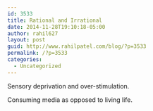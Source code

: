 ```yaml
---
id: 3533
title: Rational and Irrational
date: 2014-11-28T19:10:18-05:00
author: rahil627
layout: post
guid: http://www.rahilpatel.com/blog/?p=3533
permalink: /?p=3533
categories:
  - Uncategorized
---
```

Sensory deprivation and over-stimulation.

Consuming media as opposed to living life.
